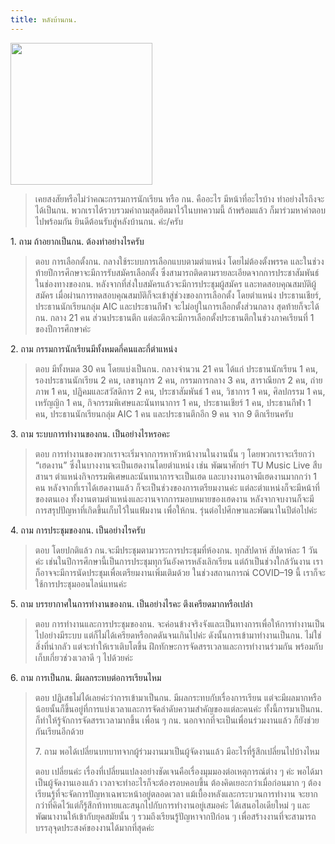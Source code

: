 ```yaml
---
title: หลังบ้านกน.
---
```


<img src="/TUSC_assets/media/image1.jpeg" style="width:2.36667in;height:2.36667in" />

> เคยสงสัยหรือไม่ว่าคณะกรรมการนักเรียน หรือ กน. คืออะไร
> มีหน้าที่อะไรบ้าง ทำอย่างไรถึงจะได้เป็นกน.
> พวกเราได้รวบรวมคำถามสุดฮิตมาไว้ในบทความนี้ ถ้าพร้อมแล้ว
> ก็มาร่วมหาคำตอบไปพร้อมกัน ยินดีต้อนรับสู่หลังบ้านกน. ค่ะ/ครับ

1\. ถาม ถ้าอยากเป็นกน. ต้องทำอย่างไรครับ

> ตอบ การเลือกตั้งกน. กลางใช้ระบบการเลือกแบบตามตำแหน่ง
> โดยไม่ต้องตั้งพรรค และในช่วงท้ายปีการศึกษาจะมีการรับสมัครเลือกตั้ง
> ซึ่งสามารถติดตามรายละเอียดจากการประชาสัมพันธ์ในช่องทางของกน.
> หลังจากที่ส่งใบสมัครแล้วจะมีการประชุมผู้สมัคร
> และทดสอบคุณสมบัติผู้สมัคร
> เมื่อผ่านการทดสอบคุณสมบัติก็จะเข้าสู่ช่วงของการเลือกตั้ง โดยตำแหน่ง
> ประธานเชียร์, ประธานนักเรียนกลุ่ม AIC และประธานกีฬา
> จะไม่อยู่ในการเลือกตั้งส่วนกลาง สุดท้ายก็จะได้กน. กลาง 21 คน
> ส่วนประธานตึก แต่ละตึกจะมีการเลือกตั้งประธานตึกในช่วงภาคเรียนที่ 1
> ของปีการศึกษาค่ะ

2\. ถาม กรรมการนักเรียนมีทั้งหมดกี่คนและกี่ตำแหน่ง

> ตอบ มีทั้งหมด 30 คน โดยแบ่งเป็นกน. กลางจำนวน 21 คน ได้แก่
> ประธานนักเรียน 1 คน, รองประธานนักเรียน 2 คน, เลขานุการ 2 คน,
> กรรมการกลาง 3 คน, สาราณียกร 2 คน, ถ่ายภาพ 1 คน, ปฏิคมและสวัสดิการ 2
> คน, ประชาสัมพันธ์ 1 คน, วิชาการ 1 คน, ศิลปกรรม 1 คน, เหรัญญิก 1 คน,
> กิจกรรมพิเศษและนันทนาการ 1 คน, ประธานเชียร์ 1 คน, ประธานกีฬา 1 คน,
> ประธานนักเรียนกลุ่ม AIC 1 คน และประธานตึกอีก 9 คน จาก 9 ตึกเรียนครับ

3\. ถาม ระบบการทำงานของกน. เป็นอย่างไรหรอคะ

> ตอบ การทำงานของพวกเราจะเริ่มจากการหาหัวหน้างานในงานนั้น ๆ
> โดยพวกเราจะเรียกว่า “เฮดงาน” ซึ่งในบางงานจะเป็นเฮดงานโดยตำแหน่ง เช่น
> พัฒนาศักย์ฯ TU Music Live สืบสานฯ
> ตำแหน่งกิจกรรมพิเศษและนันทนาการจะเป็นเฮด และบางงานอาจมีเฮดงานมากกว่า 1
> คน หลังจากที่เราได้เฮดงานแล้ว ก็จะเป็นช่วงของการเตรียมงานค่ะ
> แต่ละตำแหน่งก็จะมีหน้าที่ของตนเอง
> ทั้งงานตามตำแหน่งและงานจากการมอบหมายของเฮดงาน
> หลังจากจบงานก็จะมีการสรุปปัญหาที่เกิดขึ้นเก็บไว้ในแฟ้มงาน เพื่อให้กน.
> รุ่นต่อไปศึกษาและพัฒนาในปีต่อไปค่ะ

4\. ถาม การประชุมของกน. เป็นอย่างไรครับ

> ตอบ โดยปกติแล้ว กน.จะมีประชุมตามวาระการประชุมที่ห้องกน. ทุกสัปดาห์
> สัปดาห์ละ 1 วันค่ะ
> เช่นในปีการศึกษานี้เป็นการประชุมทุกวันอังคารหลังเลิกเรียน
> แต่ถ้าเป็นช่วงใกล้วันงาน
> เราก็อาจจะมีการนัดประชุมเพื่อเตรียมงานเพิ่มเติมด้วย ในช่วงสถานการณ์
> COVID–19 นี้ เราก็จะใช้การประชุมออนไลน์แทนค่ะ

5\. ถาม บรรยากาศในการทำงานของกน. เป็นอย่างไรคะ ตึงเครียดมากหรือเปล่า

> ตอบ การทำงานและการประชุมของกน.
> จะค่อนข้างจริงจังและเป็นทางการเพื่อให้การทำงานเป็นไปอย่างมีระบบ
> แต่ก็ไม่ได้เครียดหรือกดดันจนเกินไปค่ะ ดังนั้นการเข้ามาทำงานเป็นกน.
> ไม่ใช่สิ่งที่น่ากลัว แต่จะทำให้เราเติบโตขึ้น
> ฝึกทักษะการจัดสรรเวลาและการทำงานร่วมกัน พร้อมกับเก็บเกี่ยวช่วงเวลาดี ๆ
> ไปด้วยค่ะ

6\. ถาม การเป็นกน. มีผลกระทบต่อการเรียนไหม

> ตอบ ปฏิเสธไม่ได้เลยค่ะว่าการเข้ามาเป็นกน. มีผลกระทบกับเรื่องการเรียน
> แต่จะมีผลมากหรือน้อยนั้นก็ขึ้นอยู่ที่การแบ่งเวลาและการจัดลำดับความสำคัญของแต่ละคนค่ะ
> ทั้งนี้การมาเป็นกน. ก็ทำให้รู้จักการจัดสรรเวลามากขึ้น เพื่อน ๆ กน.
> นอกจากที่จะเป็นเพื่อนร่วมงานแล้ว ก็ยังช่วยกันเรียนอีกด้วย
>
> 7\. ถาม พอได้เปลี่ยนบทบาทจากผู้ร่วมงานมาเป็นผู้จัดงานแล้ว มีอะไรที่รู้สึกเปลี่ยนไปบ้างไหม
>
> ตอบ เปลี่ยนค่ะ
> เรื่องที่เปลี่ยนแปลงอย่างชัดเจนคือเรื่องมุมมองต่อเหตุการณ์ต่าง ๆ ค่ะ
> พอได้มาเป็นผู้จัดงานเองแล้ว เวลาจะทำอะไรก็จะต้องรอบคอบขึ้น
> ต้องคิดเยอะกว่าเมื่อก่อนมาก ๆ
> ต้องเรียนรู้ที่จะจัดการปัญหาเฉพาะหน้าอยู่ตลอดเวลา
> แม้เบื้องหลังและกระบวนการทำงาน
> จะยากกว่าที่คิดไว้แต่ก็รู้สึกท้าทายและสนุกไปกับการทำงานอยู่เสมอค่ะ
> ได้เสนอไอเดียใหม่ ๆ และพัฒนางานให้เข้ากับยุคสมัยนั้น ๆ
> รวมถึงเรียนรู้ปัญหาจากปีก่อน ๆ
> เพื่อสร้างงานที่จะสามารถบรรลุจุดประสงค์ของงานได้มากที่สุดค่ะ
